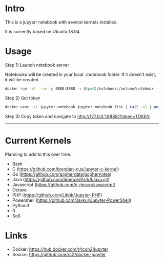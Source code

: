 # Intro

This is a jupyter notebook with several kernels installed.

It is currently based on Ubuntu:18.04.

# Usage

Step 1) Launch notebook server

Notebooks will be created in your local ./notebook folder. If it doesn't exist, it will be created.

```bash
docker run -it --rm -p 8888:8888 -v $(pwd)/notebook:/volume/notebook --name jupyter-notebook rcon2/jupyter
```

Step 2) Get token

```bash
docker exec -it jupyter-notebook jupyter notebook list | tail -n1 | perl -pe 's,^.*?token=(.*?) ::.*,\1,'
```

Step 3) Copy token and navigate to http://127.0.0.1:8888/?token=TOKEN


---

# Current Kernels

Planning to add to this over time.

- Bash
- C (https://github.com/brendan-rius/jupyter-c-kernel)
- Go (https://github.com/gopherdata/gophernotes)
- Java (https://github.com/SpencerPark/IJava.git)
- Javascript (https://github.com/n-riesco/ijavascript)
- Octave
- PHP (https://github.com/Litipk/Jupyter-PHP)
- Powershell (https://github.com/Jaykul/Jupyter-PowerShell)
- Python3
- R
- SoS

# Links

- Docker: https://hub.docker.com/r/rcon2/jupyter
- Source: https://github.com/rc2/docker-jupyter
